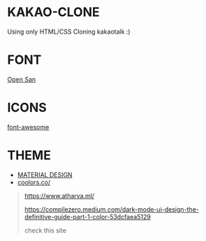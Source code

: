 # KAKAO-CLONE

Using only HTML/CSS Cloning kakaotalk :)

# FONT

[Open San](https://fonts.google.com/specimen/Open+Sans?query=open+sans)

# ICONS

[font-awesome](https://fontawesome.com/)

# THEME

- [MATERIAL DESIGN](https://m2.material.io/design/color/dark-theme.html#behavior)
- [coolors.co/](https://coolors.co/palettes/trending/dark)

> https://www.atharva.ml/
>
> https://compilezero.medium.com/dark-mode-ui-design-the-definitive-guide-part-1-color-53dcfaea5129
>
> check this site
